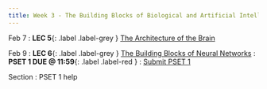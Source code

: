 ```yaml
---
title: Week 3 - The Building Blocks of Biological and Artificial Intelligence (Cont'd)
---
```


Feb 7
: **LEC 5**{: .label .label-grey } [The Architecture of the Brain](#)

Feb 9
:  **LEC 6**{: .label .label-grey } [The Building Blocks of Neural Networks](#)
:  **PSET 1 DUE @ 11:59**{: .label .label-red } 
    : [Submit PSET 1](https://canvas.harvard.edu/courses/97916/assignments/532854)

Section
: PSET 1 help
